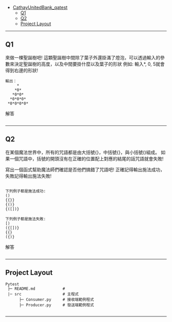 - [CathayUnitedBank_qatest](#CathayUnitedBank_qatest)
  - [Q1](#Q1)
  - [Q2](#Q2)
  - [Project Layout](#project-layout)
--- 

## Q1

來做一棵聖誕樹吧! 這顆聖誕樹中間除了葉子外還掛滿了燈泡，可以透過輸入的參數來決定聖誕樹的高度，以及中間要掛什麼以及葉子的形狀
例如: 輸入*, 0, 5就會得到右邊的形狀!
```shell
輸出：
     *
    *0*
   *0*0*
  *0*0*0*
 *0*0*0*0*
```
解答
```shell

```

---

## Q2
在某個魔法世界中，所有的咒語都是由大括號{}，中括號{}，與小括號()組成。
如果一個咒語中，括號的開頭沒有在正確的位置配上對應的結尾的話咒語就會失敗!

寫出一個函式幫助魔法師們確認是否他們搞錯了咒語吧! 正確記得輸出施法成功，失敗記得輸出施法失敗! 
```shell

下列例子都是施法成功: 
()
{{}}
{()}
{([])}

下列例子都是施法失敗:
[)
({[])}
{{}
({)}
```
解答
```shell

```

---

## Project Layout

```text
Pytest
 ├─ README.md            #
 |─ src                  # 主程式
      ├─ Consumer.py     # 接收端範例程式
      ├─ Producer.py     # 發送端範例程式


```

---
